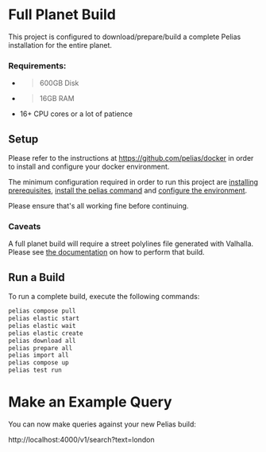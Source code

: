 
# Full Planet Build

This project is configured to download/prepare/build a complete Pelias installation for the entire planet.

### Requirements:
* >600GB Disk
* >16GB RAM
* 16+ CPU cores or a lot of patience

## Setup

Please refer to the instructions at https://github.com/pelias/docker in order to install and configure your docker environment.

The minimum configuration required in order to run this project are [installing prerequisites](https://github.com/pelias/docker#prerequisites), [install the pelias command](https://github.com/pelias/docker#installing-the-pelias-command) and [configure the environment](https://github.com/pelias/docker#configure-environment).

Please ensure that's all working fine before continuing.

### Caveats

A full planet build will require a street polylines file generated with Valhalla. Please see [the documentation](https://github.com/pelias/polylines/wiki/Generating-polylines-from-Valhalla) on how to perform that build.

## Run a Build

To run a complete build, execute the following commands:

```bash
pelias compose pull
pelias elastic start
pelias elastic wait
pelias elastic create
pelias download all
pelias prepare all
pelias import all
pelias compose up
pelias test run
```

# Make an Example Query

You can now make queries against your new Pelias build:

http://localhost:4000/v1/search?text=london
